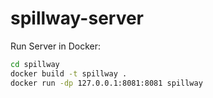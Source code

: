 # spillway-server

Run Server in Docker:

```bash
cd spillway
docker build -t spillway .
docker run -dp 127.0.0.1:8081:8081 spillway
```